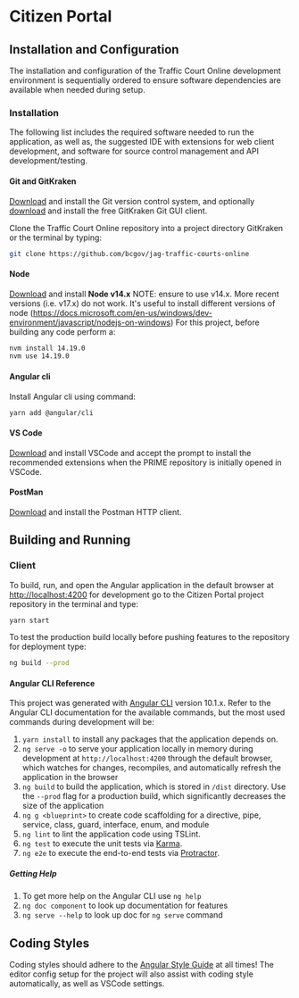 # Citizen Portal

## Installation and Configuration

The installation and configuration of the Traffic Court Online development environment is sequentially ordered to ensure software dependencies are available when needed during setup.

### Installation

The following list includes the required software needed to run the application, as well as, the suggested IDE with extensions for web client development, and software for source control management and API development/testing.

#### Git and GitKraken

[Download](https://git-scm.com/downloads) and install the Git version control system, and optionally [download](https://www.gitkraken.com) and install the free GitKraken Git GUI client.

Clone the Traffic Court Online repository into a project directory GitKraken or the terminal by typing:

```bash
git clone https://github.com/bcgov/jag-traffic-courts-online
```

#### Node

[Download](https://nodejs.org/en/) and install **Node v14.x**
NOTE: ensure to use v14.x. More recent versions (i.e. v17.x) do not work.
It's useful to install different versions of node (https://docs.microsoft.com/en-us/windows/dev-environment/javascript/nodejs-on-windows)
For this project, before building any code perform a:
```bash
nvm install 14.19.0
nvm use 14.19.0
```

#### Angular cli

Install Angular cli using command:

```bash
yarn add @angular/cli
```

#### VS Code

[Download](https://code.visualstudio.com/) and install VSCode and accept the prompt to install the recommended extensions when the PRIME repository is initially opened in VSCode.

#### PostMan

[Download](https://www.getpostman.com/apps) and install the Postman HTTP client.

## Building and Running

### Client

To build, run, and open the Angular application in the default browser at <http://localhost:4200> for development go to the Citizen Portal project repository in the terminal and type:

```bash
yarn start
```

To test the production build locally before pushing features to the repository for deployment type:

```bash
ng build --prod
```

#### Angular CLI Reference

This project was generated with [Angular CLI](https://github.com/angular/angular-cli) version 10.1.x. Refer to the Angular CLI documentation for the available commands, but the most used commands during development will be:

1. `yarn install` to install any packages that the application depends on.
2. `ng serve -o` to serve your application locally in memory during development at `http://localhost:4200` through the default browser, which watches for changes, recompiles, and automatically refresh the application in the browser
3. `ng build` to build the application, which is stored in `/dist` directory. Use the `--prod` flag for a production build, which significantly decreases the size of the application
4. `ng g <blueprint>` to create code scaffolding for a directive, pipe, service, class, guard, interface, enum, and module
5. `ng lint` to lint the application code using TSLint.
6. `ng test` to execute the unit tests via [Karma](https://karma-runner.github.io).
7. `ng e2e` to execute the end-to-end tests via [Protractor](http://www.protractortest.org/).

##### Getting Help

1. To get more help on the Angular CLI use `ng help`
2. `ng doc component` to look up documentation for features
3. `ng serve --help` to look up doc for `ng serve` command

## Coding Styles

Coding styles should adhere to the [Angular Style Guide](https://angular.io/docs/ts/latest/guide/style-guide.html) at all times! The editor config setup for the project will also assist with coding style automatically, as well as VSCode settings.
